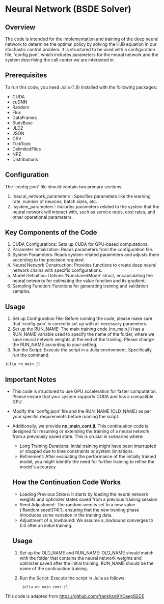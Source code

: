# Neural Network (BSDE Solver)

## Overview

The code is intended for the implementation and training of the deep neural network to determine the optimal policy by solving the HJB equation in our stochastic control problem.
It is structured to be used with a configuration file, 'config.json', which includes parameters for the neural network and the system describing the call center we are interested in.

## Prerequisites

To run this code, you need Julia (1.9) installed with the following packages:

- CUDA
- cuDNN
- Random
- Flux
- DataFrames
- StatsBase
- JLD2
- JSON
- CSV
- TickTock
- DelimitedFiles
- NPZ
- Distributions


## Configuration

The 'config.json' file should contain two primary sections:

1. 'neural_network_parameters': Specifies parameters like the learning rate, number of neurons, batch sizes, etc.
2. 'system_parameters': Includes parameters related to the system that the neural network will interact with, such as service rates, cost rates, and other operational parameters.


## Key Components of the Code

1. CUDA Configurations: Sets up CUDA for GPU-based computations.
2. Parameter Initialization: Reads parameters from the configuration file.
3. System Parameters: Reads system-related parameters and adjusts them according to the precision required.
4. Neural Network Construction: Provides functions to create deep neural network chains with specific configurations.
5. Model Definition: Defines 'NonsharedMode' struct, encapsulating the neural networks for estimating the value function and its gradient.
6. Sampling Function: Functions for generating training and validation samples.

## Usage

1.  Set up Configuration File: Before running the code, please make sure that 'config.json' is correctly set up with all necessary parameters.
2.  Set up the RUN_NAME: The main training code (nn_main.jl) has a RUN_NAME variable used to specify the name of the folder, where we save neural network weights at the end of the training. Please change the RUN_NAME according to your setting.
4.  Run the Script: Execute the script in a Julia environment. Specifically, run the command: 

```bash
julia nn_main.jl
```

## Important Notes

- This code is structured to use GPU acceleration for faster computation. Please ensure that your system supports CUDA and has a compatible GPU.
- Modify the 'config.json' file and the RUN_NAME (OLD_NAME) as per your specific requirements before running the script.
  
- Additionally, we provide **nn_main_cont.jl**. This continuation code is designed for resuming or extending the training of a neural network from a previously saved state. This is crucial in scenarios where:
  - Long Training Durations: Initial training might have been interrupted or stopped due to time constraints or system limitations.
  - Refinement: After evaluating the performance of the initially trained model, you might identify the need for further training to refine the model's accuracy.
  
  ## How the Continuation Code Works
  - Loading Previous States: It starts by loading the neural network weights and optimizer states saved from a previous training session.
  - Seed Adjustment: The random seed is set to a new value ('Random.seed!(74)'), ensuring that the new training phase introduces some variation in the training data.
  - Adjustment of a_lowbound: We assume a_lowbound converges to 0.0 after an initial training.

  ## Usage

  1. Set up the OLD_NAME and RUN_NAME: OLD_NAME should match with the folder that contains the neural network weights and optimizer saved after the initial training. RUN_NAME should be the name of the continuation training.
  2. Run the Script: Execute the script in Julia as follows:
      
     ```bash
      julia nn_main_cont.jl
     ```
     
This code is adapted from https://github.com/frankhan91/DeepBSDE
